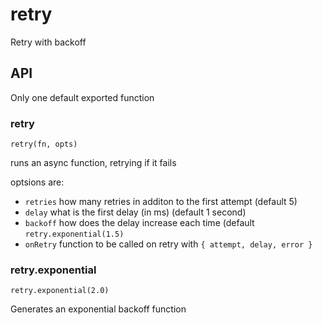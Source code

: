 # retry
Retry with backoff

## API

Only one default exported function

### retry
`retry(fn, opts)`

runs an async function, retrying if it fails

optsions are:
- `retries` how many retries in additon to the first attempt (default 5)
- `delay` what is the first delay (in ms) (default 1 second)
- `backoff` how does the delay increase each time (default `retry.exponential(1.5)`
- `onRetry` function to be called on retry with `{ attempt, delay, error }`

### retry.exponential
`retry.exponential(2.0)`

Generates an exponential backoff function
